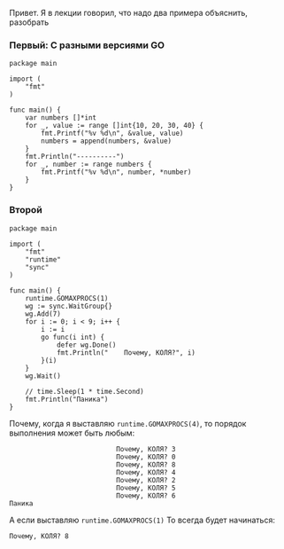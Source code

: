 Привет. Я в лекции говорил, что надо два примера объяснить, разобрать
### Первый: С разными версиями GO  
```
package main

import (
	"fmt"
)

func main() {
	var numbers []*int
	for _, value := range []int{10, 20, 30, 40} {
		fmt.Printf("%v %d\n", &value, value)
		numbers = append(numbers, &value)
	}
	fmt.Println("----------")
	for _, number := range numbers {
		fmt.Printf("%v %d\n", number, *number)
	}
}
```

### Второй
```
package main

import (
	"fmt"
	"runtime"
	"sync"
)

func main() {
	runtime.GOMAXPROCS(1)
	wg := sync.WaitGroup{}
	wg.Add(7)
	for i := 0; i < 9; i++ {
		i := i
		go func(i int) {
			defer wg.Done()
			fmt.Println("    Почему, КОЛЯ?", i)
		}(i)
	}
	wg.Wait()

	// time.Sleep(1 * time.Second)
	fmt.Println("Паника")
}
```

Почему, когда я выставляю `runtime.GOMAXPROCS(4)`, то порядок выполнения может быть любым:
```
                           Почему, КОЛЯ? 3
                           Почему, КОЛЯ? 0
                           Почему, КОЛЯ? 8
                           Почему, КОЛЯ? 4
                           Почему, КОЛЯ? 2
                           Почему, КОЛЯ? 5
                           Почему, КОЛЯ? 6
Паника
```
А если выставляю `runtime.GOMAXPROCS(1)` То всегда будет начинаться:
```
Почему, КОЛЯ? 8
```

